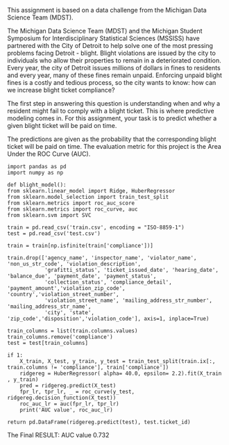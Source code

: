 This assignment is based on a data challenge from the Michigan Data Science Team (MDST).

The Michigan Data Science Team (MDST) and the Michigan Student Symposium for Interdisciplinary Statistical Sciences (MSSISS) have partnered
with the City of Detroit to help solve one of the most pressing problems facing Detroit - blight. Blight violations are issued by the city 
to individuals who allow their properties to remain in a deteriorated condition. Every year, the city of Detroit issues millions of dollars
in fines to residents and every year, many of these fines remain unpaid. Enforcing unpaid blight fines is a costly and tedious process, so 
the city wants to know: how can we increase blight ticket compliance?

The first step in answering this question is understanding when and why a resident might fail to comply with a blight ticket. This is where
predictive modeling comes in. For this assignment, your task is to predict whether a given blight ticket will be paid on time.

The predictions are given as the probability that the corresponding blight ticket will be paid on time. The evaluation metric for this project is the Area Under the ROC Curve (AUC). 


    import pandas as pd
    import numpy as np

    def blight_model():
    from sklearn.linear_model import Ridge, HuberRegressor
    from sklearn.model_selection import train_test_split
    from sklearn.metrics import roc_auc_score
    from sklearn.metrics import roc_curve, auc   
    from sklearn.svm import SVC
  
    train = pd.read_csv('train.csv', encoding = "ISO-8859-1")
    test = pd.read_csv('test.csv')
    
    train = train[np.isfinite(train['compliance'])]

    train.drop(['agency_name', 'inspector_name', 'violator_name', 'non_us_str_code', 'violation_description', 
                'grafitti_status', 'ticket_issued_date', 'hearing_date', 'balance_due', 'payment_date', 'payment_status',
                'collection_status', 'compliance_detail', 'payment_amount','violation_zip_code', 'country','violation_street_number',
                'violation_street_name', 'mailing_address_str_number', 'mailing_address_str_name', 
                'city', 'state', 'zip_code','disposition','violation_code'], axis=1, inplace=True)
        
    train_columns = list(train.columns.values)
    train_columns.remove('compliance')
    test = test[train_columns]
  
    if 1:
        X_train, X_test, y_train, y_test = train_test_split(train.ix[:, train.columns != 'compliance'], train['compliance'])
        ridgereg = HuberRegressor( alpha= 40.0, epsilon= 2.2).fit(X_train , y_train)
        pred = ridgereg.predict(X_test)
        fpr_lr, tpr_lr, _ = roc_curve(y_test, ridgereg.decision_function(X_test))
        roc_auc_lr = auc(fpr_lr, tpr_lr)
        print('AUC value', roc_auc_lr)
    
    return pd.DataFrame(ridgereg.predict(test), test.ticket_id)



The Final RESULT:
AUC value 0.732

